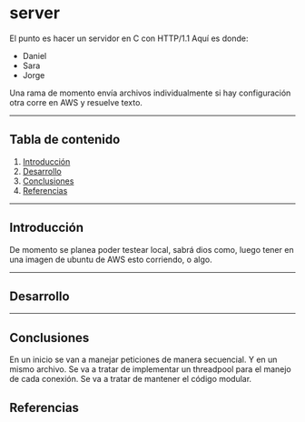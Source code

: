 # **server**

El punto es hacer un servidor en C con HTTP/1.1
Aquí es donde:

- Daniel
- Sara
- Jorge

Una rama de momento envía archivos individualmente si hay configuración otra corre en AWS y resuelve texto.

******

## **Tabla de contenido**

1. [Introducción](#introducción)
2. [Desarrollo](#desarrollo)
3. [Conclusiones](#conclusiones)
4. [Referencias](#referencias)

******

## **Introducción**

De momento se planea poder testear local, sabrá dios como, luego tener en una imagen de ubuntu de AWS esto corriendo, o algo.

******
## **Desarrollo**



******

## **Conclusiones**

En un inicio se van a manejar peticiones de manera secuencial. Y en un mismo archivo.
Se va a tratar de implementar un threadpool para el manejo de cada conexión.
Se va a tratar de mantener el código modular.

## **Referencias**


